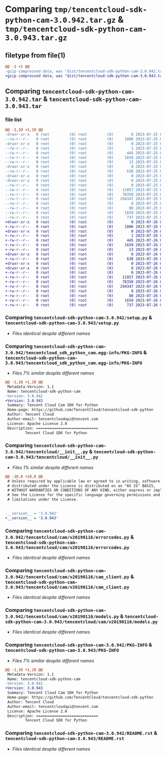 # Comparing `tmp/tencentcloud-sdk-python-cam-3.0.942.tar.gz` & `tmp/tencentcloud-sdk-python-cam-3.0.943.tar.gz`

## filetype from file(1)

```diff
@@ -1 +1 @@
-gzip compressed data, was "dist/tencentcloud-sdk-python-cam-3.0.942.tar", last modified: Tue Jul 25 04:12:35 2023, max compression
+gzip compressed data, was "dist/tencentcloud-sdk-python-cam-3.0.943.tar", last modified: Wed Jul 26 00:32:15 2023, max compression
```

## Comparing `tencentcloud-sdk-python-cam-3.0.942.tar` & `tencentcloud-sdk-python-cam-3.0.943.tar`

### file list

```diff
@@ -1,19 +1,19 @@
-drwxr-xr-x   0 root         (0) root         (0)        0 2023-07-25 04:12:35.000000 tencentcloud-sdk-python-cam-3.0.942/
--rw-r--r--   0 root         (0) root         (0)     1006 2023-07-25 04:12:35.000000 tencentcloud-sdk-python-cam-3.0.942/setup.py
-drwxr-xr-x   0 root         (0) root         (0)        0 2023-07-25 04:12:35.000000 tencentcloud-sdk-python-cam-3.0.942/tencentcloud_sdk_python_cam.egg-info/
--rw-r--r--   0 root         (0) root         (0)        1 2023-07-25 04:12:35.000000 tencentcloud-sdk-python-cam-3.0.942/tencentcloud_sdk_python_cam.egg-info/dependency_links.txt
--rw-r--r--   0 root         (0) root         (0)      445 2023-07-25 04:12:35.000000 tencentcloud-sdk-python-cam-3.0.942/tencentcloud_sdk_python_cam.egg-info/SOURCES.txt
--rw-r--r--   0 root         (0) root         (0)     1659 2023-07-25 04:12:35.000000 tencentcloud-sdk-python-cam-3.0.942/tencentcloud_sdk_python_cam.egg-info/PKG-INFO
--rw-r--r--   0 root         (0) root         (0)       13 2023-07-25 04:12:35.000000 tencentcloud-sdk-python-cam-3.0.942/tencentcloud_sdk_python_cam.egg-info/top_level.txt
-drwxr-xr-x   0 root         (0) root         (0)        0 2023-07-25 04:12:35.000000 tencentcloud-sdk-python-cam-3.0.942/tencentcloud/
--rw-r--r--   0 root         (0) root         (0)      630 2023-07-25 04:12:35.000000 tencentcloud-sdk-python-cam-3.0.942/tencentcloud/__init__.py
-drwxr-xr-x   0 root         (0) root         (0)        0 2023-07-25 04:12:35.000000 tencentcloud-sdk-python-cam-3.0.942/tencentcloud/cam/
-drwxr-xr-x   0 root         (0) root         (0)        0 2023-07-25 04:12:35.000000 tencentcloud-sdk-python-cam-3.0.942/tencentcloud/cam/v20190116/
--rw-r--r--   0 root         (0) root         (0)        0 2023-07-25 04:12:35.000000 tencentcloud-sdk-python-cam-3.0.942/tencentcloud/cam/v20190116/__init__.py
--rw-r--r--   0 root         (0) root         (0)    11057 2023-07-25 04:12:35.000000 tencentcloud-sdk-python-cam-3.0.942/tencentcloud/cam/v20190116/errorcodes.py
--rw-r--r--   0 root         (0) root         (0)    78350 2023-07-25 04:12:35.000000 tencentcloud-sdk-python-cam-3.0.942/tencentcloud/cam/v20190116/cam_client.py
--rw-r--r--   0 root         (0) root         (0)   294347 2023-07-25 04:12:35.000000 tencentcloud-sdk-python-cam-3.0.942/tencentcloud/cam/v20190116/models.py
--rw-r--r--   0 root         (0) root         (0)        0 2023-07-25 04:12:35.000000 tencentcloud-sdk-python-cam-3.0.942/tencentcloud/cam/__init__.py
--rw-r--r--   0 root         (0) root         (0)       88 2023-07-25 04:12:35.000000 tencentcloud-sdk-python-cam-3.0.942/setup.cfg
--rw-r--r--   0 root         (0) root         (0)     1659 2023-07-25 04:12:35.000000 tencentcloud-sdk-python-cam-3.0.942/PKG-INFO
--rw-r--r--   0 root         (0) root         (0)      737 2023-07-25 04:12:35.000000 tencentcloud-sdk-python-cam-3.0.942/README.rst
+drwxr-xr-x   0 root         (0) root         (0)        0 2023-07-26 00:32:15.000000 tencentcloud-sdk-python-cam-3.0.943/
+-rw-r--r--   0 root         (0) root         (0)     1006 2023-07-26 00:32:15.000000 tencentcloud-sdk-python-cam-3.0.943/setup.py
+drwxr-xr-x   0 root         (0) root         (0)        0 2023-07-26 00:32:15.000000 tencentcloud-sdk-python-cam-3.0.943/tencentcloud_sdk_python_cam.egg-info/
+-rw-r--r--   0 root         (0) root         (0)        1 2023-07-26 00:32:15.000000 tencentcloud-sdk-python-cam-3.0.943/tencentcloud_sdk_python_cam.egg-info/dependency_links.txt
+-rw-r--r--   0 root         (0) root         (0)      445 2023-07-26 00:32:15.000000 tencentcloud-sdk-python-cam-3.0.943/tencentcloud_sdk_python_cam.egg-info/SOURCES.txt
+-rw-r--r--   0 root         (0) root         (0)     1659 2023-07-26 00:32:15.000000 tencentcloud-sdk-python-cam-3.0.943/tencentcloud_sdk_python_cam.egg-info/PKG-INFO
+-rw-r--r--   0 root         (0) root         (0)       13 2023-07-26 00:32:15.000000 tencentcloud-sdk-python-cam-3.0.943/tencentcloud_sdk_python_cam.egg-info/top_level.txt
+drwxr-xr-x   0 root         (0) root         (0)        0 2023-07-26 00:32:15.000000 tencentcloud-sdk-python-cam-3.0.943/tencentcloud/
+-rw-r--r--   0 root         (0) root         (0)      630 2023-07-26 00:32:15.000000 tencentcloud-sdk-python-cam-3.0.943/tencentcloud/__init__.py
+drwxr-xr-x   0 root         (0) root         (0)        0 2023-07-26 00:32:15.000000 tencentcloud-sdk-python-cam-3.0.943/tencentcloud/cam/
+drwxr-xr-x   0 root         (0) root         (0)        0 2023-07-26 00:32:15.000000 tencentcloud-sdk-python-cam-3.0.943/tencentcloud/cam/v20190116/
+-rw-r--r--   0 root         (0) root         (0)        0 2023-07-26 00:32:15.000000 tencentcloud-sdk-python-cam-3.0.943/tencentcloud/cam/v20190116/__init__.py
+-rw-r--r--   0 root         (0) root         (0)    11057 2023-07-26 00:32:15.000000 tencentcloud-sdk-python-cam-3.0.943/tencentcloud/cam/v20190116/errorcodes.py
+-rw-r--r--   0 root         (0) root         (0)    78350 2023-07-26 00:32:15.000000 tencentcloud-sdk-python-cam-3.0.943/tencentcloud/cam/v20190116/cam_client.py
+-rw-r--r--   0 root         (0) root         (0)   294347 2023-07-26 00:32:15.000000 tencentcloud-sdk-python-cam-3.0.943/tencentcloud/cam/v20190116/models.py
+-rw-r--r--   0 root         (0) root         (0)        0 2023-07-26 00:32:15.000000 tencentcloud-sdk-python-cam-3.0.943/tencentcloud/cam/__init__.py
+-rw-r--r--   0 root         (0) root         (0)       88 2023-07-26 00:32:15.000000 tencentcloud-sdk-python-cam-3.0.943/setup.cfg
+-rw-r--r--   0 root         (0) root         (0)     1659 2023-07-26 00:32:15.000000 tencentcloud-sdk-python-cam-3.0.943/PKG-INFO
+-rw-r--r--   0 root         (0) root         (0)      737 2023-07-26 00:32:15.000000 tencentcloud-sdk-python-cam-3.0.943/README.rst
```

### Comparing `tencentcloud-sdk-python-cam-3.0.942/setup.py` & `tencentcloud-sdk-python-cam-3.0.943/setup.py`

 * *Files identical despite different names*

### Comparing `tencentcloud-sdk-python-cam-3.0.942/tencentcloud_sdk_python_cam.egg-info/PKG-INFO` & `tencentcloud-sdk-python-cam-3.0.943/tencentcloud_sdk_python_cam.egg-info/PKG-INFO`

 * *Files 7% similar despite different names*

```diff
@@ -1,10 +1,10 @@
 Metadata-Version: 1.1
 Name: tencentcloud-sdk-python-cam
-Version: 3.0.942
+Version: 3.0.943
 Summary: Tencent Cloud Cam SDK for Python
 Home-page: https://github.com/TencentCloud/tencentcloud-sdk-python
 Author: Tencent Cloud
 Author-email: tencentcloudapi@tencent.com
 License: Apache License 2.0
 Description: ============================
         Tencent Cloud SDK for Python
```

### Comparing `tencentcloud-sdk-python-cam-3.0.942/tencentcloud/__init__.py` & `tencentcloud-sdk-python-cam-3.0.943/tencentcloud/__init__.py`

 * *Files 1% similar despite different names*

```diff
@@ -10,8 +10,8 @@
 # Unless required by applicable law or agreed to in writing, software
 # distributed under the License is distributed on an "AS IS" BASIS,
 # WITHOUT WARRANTIES OR CONDITIONS OF ANY KIND, either express or implied.
 # See the License for the specific language governing permissions and
 # limitations under the License.
 
 
-__version__ = '3.0.942'
+__version__ = '3.0.943'
```

### Comparing `tencentcloud-sdk-python-cam-3.0.942/tencentcloud/cam/v20190116/errorcodes.py` & `tencentcloud-sdk-python-cam-3.0.943/tencentcloud/cam/v20190116/errorcodes.py`

 * *Files identical despite different names*

### Comparing `tencentcloud-sdk-python-cam-3.0.942/tencentcloud/cam/v20190116/cam_client.py` & `tencentcloud-sdk-python-cam-3.0.943/tencentcloud/cam/v20190116/cam_client.py`

 * *Files identical despite different names*

### Comparing `tencentcloud-sdk-python-cam-3.0.942/tencentcloud/cam/v20190116/models.py` & `tencentcloud-sdk-python-cam-3.0.943/tencentcloud/cam/v20190116/models.py`

 * *Files identical despite different names*

### Comparing `tencentcloud-sdk-python-cam-3.0.942/PKG-INFO` & `tencentcloud-sdk-python-cam-3.0.943/PKG-INFO`

 * *Files 7% similar despite different names*

```diff
@@ -1,10 +1,10 @@
 Metadata-Version: 1.1
 Name: tencentcloud-sdk-python-cam
-Version: 3.0.942
+Version: 3.0.943
 Summary: Tencent Cloud Cam SDK for Python
 Home-page: https://github.com/TencentCloud/tencentcloud-sdk-python
 Author: Tencent Cloud
 Author-email: tencentcloudapi@tencent.com
 License: Apache License 2.0
 Description: ============================
         Tencent Cloud SDK for Python
```

### Comparing `tencentcloud-sdk-python-cam-3.0.942/README.rst` & `tencentcloud-sdk-python-cam-3.0.943/README.rst`

 * *Files identical despite different names*

